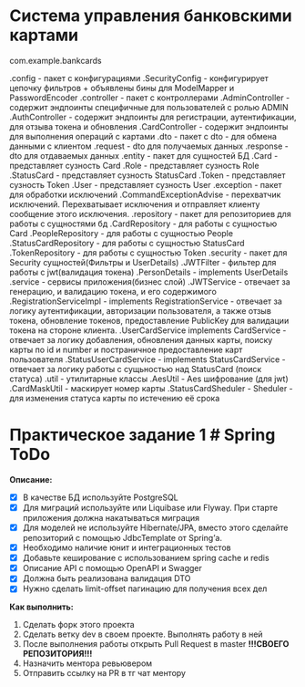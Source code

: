 # Система управления банковскими картами
com.example.bankcards

.config - пакет с конфигурациями
    .SecurityConfig - конфигурирует цепочку фильтров
        + объявлены бины для ModelMapper и PasswordEncoder
.controller - пакет с контроллерами
    .AdminController - содержит эндпоинты специфичные для пользователей с ролью ADMIN
    .AuthController - содержит эндпоинты для регистрации, аутентификации, для отзыва токена и обновления
    .CardController - содержит эндпоинты для выполнения операций с картами
.dto - пакет с dto - для обмена данными с клиентом
    .request - dto для получаемых данных
    .response - dto для отдаваемых данных
.entity - пакет для сущностей БД
    .Card - представляет сузность Card 
    .Role - представляет сузность Role
    .StatusCard - представляет сузность StatusCard
    .Token - представляет сузность Token
    .User - представляет сузность User
.exception - пакет для обработки исключений 
    .CommandExceptionAdvise - перехватчик исключений. 
            Перехватывает исключения и отправляет клиенту сообщение этого исключения.
.repository - пакет для репозиториев для работы с сущностями бд 
    .CardRepository - для работы с сущностью Card
    .PeopleRepository - для работы с сущностью People
    .StatusCardRepository - для работы с сущностью StatusCard
    .TokenRepository - для работы с сущностью Token
.security - пакет для Security сущностей(Фильтры и UserDetails)
    .JWTFilter - фильтер для работы с jwt(валидация токена)
    .PersonDetails - implements UserDetails
.service - сервисы приложения(бизнес слой)
    .JWTService - отвечает за генерацию, и валидацию токена, и его содержимого
    .RegistrationServiceImpl - implements RegistrationService - отвечает за логику аутентификации, авторизации пользователя, 
        а также отзыв токена, обновление токенов, 
        предоставление PublicKey для валидации токена на стороне клиента.
    .UserCardService implements CardService - отвечает за логику добавления, 
        обновления данных карты, поиску карты по id и number
        и постраничное предоставление карт пользователя
    .StatusUserCardService - implements StatusCardService - отвечает за логику работы с сущьностью над StatusCard
        (поиск статуса)
.util - утилитарные классы
    .AesUtil - Aes шифрование (для jwt)
    .CardMaskUtil - маскирует номер карты
    .StatusСardSheduler - Sheduler - для изменения статуса карты по истечению её срока


# Практическое задание 1 # Spring ToDo

**Описание:**<br>
- [x] В качестве БД используйте PostgreSQL<br>
- [x] Для миграций используйте или Liquibase или Flyway. При старте приложения должна накатываться миграция <br>
- [x] Для моделей не используйте Hibernate/JPA, вместо этого сделайте репозиторий с помощью JdbcTemplate от Spring’а. <br>
- [x] Необходимо наличие юнит и интеграционных тестов <br>
- [x] Добавьте кеширование с использованием spring cache и redis <br>
- [x] Описание API с помощью OpenAPI и Swagger <br>
- [x] Должна быть реализована валидация DTO <br>
- [x] Нужно сделать limit-offset пагинацию для получения всех дел <br>

**Как выполнить:**
1. Сделать форк этого проекта
2. Сделать ветку dev в своем проекте. Выполнять работу в ней
3. После выполнения работы открыть Pull Request в master **!!!СВОЕГО РЕПОЗИТОРИЯ!!!**
4. Назначить ментора ревьювером
5. Отправить ссылку на PR в тг чат ментору
